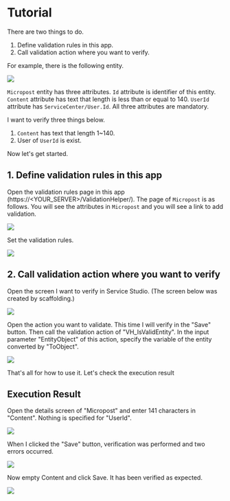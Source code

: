 # Tutorial

There are two things to do.

1. Define validation rules in this app.
2. Call validation action where you want to verify.

For example, there is the following entity.

![](img/README/1.png)

`Micropost` entity has three attributes.
`Id` attribute is identifier of this entity.
`Content` attribute has text that length is less than or equal to 140.
`UserId` attribute has `ServiceCenter/User.Id`.
All three attributes are mandatory.

I want to verify three things below.

1. `Content` has text that length 1~140.
2. User of `UserId` is exist.

Now let's get started.

## 1. Define validation rules in this app

Open the validation rules page in this app (https://<YOUR_SERVER>/ValidationHelper/).
The page of `Micropost` is as follows.
You will see the attributes in `Micropost` and you will see a link to add validation.

![](img/README/2.png)

Set the validation rules.

![](img/README/3.png)

## 2. Call validation action where you want to verify

Open the screen I want to verify in Service Studio.
(The screen below was created by scaffolding.)

![](img/README/4.png)

Open the action you want to validate. This time I will verify in the "Save" button.
Then call the validation action of "VH_IsValidEntity".
In the input parameter "EntityObject" of this action, specify the variable of the entity converted by "ToObject".

![](img/README/5.png)

That's all for how to use it.
Let's check the execution result

## Execution Result

Open the details screen of "Micropost" and enter 141 characters in "Content". Nothing is specified for "UserId".

![](img/README/6.png)

When I clicked the "Save" button, verification was performed and two errors occurred.

![](img/README/7.png)

Now empty Content and click Save. It has been verified as expected.

![](img/README/8.png)
